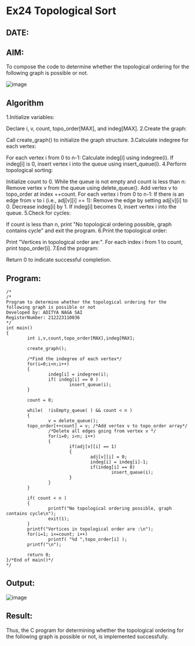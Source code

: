 # Ex24 Topological Sort
## DATE:
## AIM:
To compose the code to determine whether the topological ordering for the following graph is possible or not.

![image](https://github.com/user-attachments/assets/c74a7111-9b59-475c-aad4-9baf23d50ec0)


## Algorithm
1.Initialize variables:

Declare i, v, count, topo_order[MAX], and indeg[MAX].
2.Create the graph:

Call create_graph() to initialize the graph structure.
3.Calculate indegree for each vertex:

For each vertex i from 0 to n-1:
Calculate indeg[i] using indegree(i).
If indeg[i] is 0, insert vertex i into the queue using insert_queue(i).
4.Perform topological sorting:

Initialize count to 0.
While the queue is not empty and count is less than n:
Remove vertex v from the queue using delete_queue().
Add vertex v to topo_order at index ++count.
For each vertex i from 0 to n-1:
If there is an edge from v to i (i.e., adj[v][i] == 1):
Remove the edge by setting adj[v][i] to 0.
Decrease indeg[i] by 1.
If indeg[i] becomes 0, insert vertex i into the queue.
5.Check for cycles:

If count is less than n, print "No topological ordering possible, graph contains cycle" and exit the program.
6.Print the topological order:

Print "Vertices in topological order are:".
For each index i from 1 to count, print topo_order[i].
7.End the program:

Return 0 to indicate successful completion.

## Program:
```
/*
/*
Program to determine whether the topological ordering for the following graph is possible or not
Developed by: ADITYA NAGA SAI
RegisterNumber: 212223110036
*/
int main()
{
        int i,v,count,topo_order[MAX],indeg[MAX];

        create_graph();

        /*Find the indegree of each vertex*/
        for(i=0;i<n;i++)
        {
                indeg[i] = indegree(i);
                if( indeg[i] == 0 )
                        insert_queue(i);
        }

        count = 0;

        while(  !isEmpty_queue( ) && count < n )
        {
                v = delete_queue();
        topo_order[++count] = v; /*Add vertex v to topo_order array*/
                /*Delete all edges going from vertex v */
                for(i=0; i<n; i++)
                {
                        if(adj[v][i] == 1)
                        {
                                adj[v][i] = 0;
                                indeg[i] = indeg[i]-1;
                                if(indeg[i] == 0)
                                        insert_queue(i);
                        }
                }
        }

        if( count < n )
        {
                printf("No topological ordering possible, graph contains cycle\n");
                exit(1);
        }
        printf("Vertices in topological order are :\n");
        for(i=1; i<=count; i++)
                printf( "%d ",topo_order[i] );
        printf("\n");

        return 0;
}/*End of main()*/
*/
```

## Output:

![image](https://github.com/user-attachments/assets/1844511c-ce9d-4e65-83d5-6e7b244b5ba5)


## Result:
Thus, the C program for determining whether the topological ordering for the following graph is possible or not, is implemented successfully.

